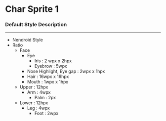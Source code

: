 # Char Sprite 1

### Default Style Description
---
- Nendroid Style
-  Ratio
	- Face
		- Eye
			- Iris : 2 wpx x 2hpx
			- Eyebrow : 5wpx
		- Nose Highlight, Eye gap : 2wpx x 1hpx
		- Hair : 16wpx x 16hpx
		- Mouth : 1wpx x 1hpx
	- Upper : 12hpx
		- Arm : 4wpx
			- Palm : 2px
	- Lower : 12hpx
		- Leg : 4wpx 
			- Foot : 2wpx